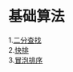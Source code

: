 # 基础算法

1.[二分查找](../../basic/0001.二分查找/main.go)  
2.[快排](../../basic/0002.快排/main.go)  
3.[冒泡排序](../../basic/0003.冒泡排序/main.go)